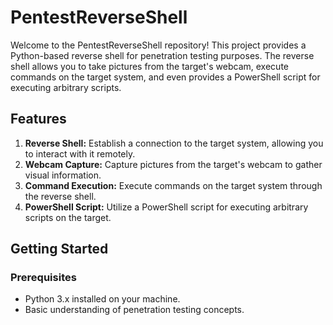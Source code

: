 # PentestReverseShell

Welcome to the PentestReverseShell repository! This project provides a Python-based reverse shell for penetration testing purposes.
The reverse shell allows you to take pictures from the target's webcam,
execute commands on the target system, and even provides a PowerShell script for executing arbitrary scripts.

## Features

1. **Reverse Shell:** Establish a connection to the target system, allowing you to interact with it remotely.
2. **Webcam Capture:** Capture pictures from the target's webcam to gather visual information.
3. **Command Execution:** Execute commands on the target system through the reverse shell.
4. **PowerShell Script:** Utilize a PowerShell script for executing arbitrary scripts on the target.

## Getting Started

### Prerequisites

- Python 3.x installed on your machine.
- Basic understanding of penetration testing concepts.

